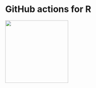 # GitHub actions for R

<img src="https://github.com/maxheld83/ghactions/blob/master/logo.png" width=200/> 

